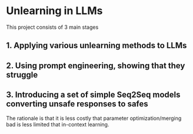 # Unlearning in LLMs

This project consists of 3 main stages

## 1. Applying various unlearning methods to LLMs

## 2. Using prompt engineering, showing that they struggle

## 3. Introducing a set of simple Seq2Seq models converting unsafe responses to safes

The rationale is that it is less costly that parameter optimization/merging bad is less limited that in-context learning.
